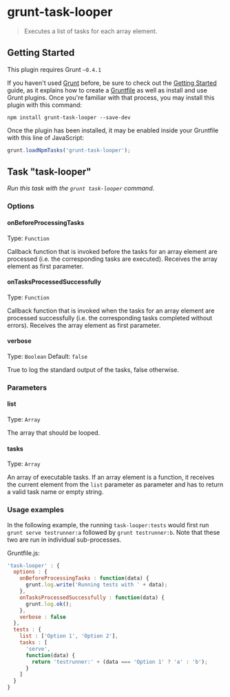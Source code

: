 # grunt-task-looper

> Executes a list of tasks for each array element.

## Getting Started
This plugin requires Grunt `~0.4.1`

If you haven't used [Grunt](http://gruntjs.com/) before, be sure to check out the [Getting Started](http://gruntjs.com/getting-started) guide, as it explains how to create a [Gruntfile](http://gruntjs.com/sample-gruntfile) as well as install and use Grunt plugins. Once you're familiar with that process, you may install this plugin with this command:

```shell
npm install grunt-task-looper --save-dev
```

Once the plugin has been installed, it may be enabled inside your Gruntfile with this line of JavaScript:

```js
grunt.loadNpmTasks('grunt-task-looper');
```

## Task "task-looper"
_Run this task with the `grunt task-looper` command._

### Options

#### onBeforeProcessingTasks
Type: `Function`

Callback function that is invoked before the tasks for an array element are processed (i.e. the corresponding tasks are executed). Receives the array element as first parameter.

#### onTasksProcessedSuccessfully
Type: `Function`

Callback function that is invoked when the tasks for an array element are processed successfully (i.e. the corresponding tasks completed without errors). Receives the array element as first parameter.

#### verbose
Type: `Boolean`
Default: `false`

True to log the standard output of the tasks, false otherwise.

### Parameters

#### list
Type: `Array`

The array that should be looped.

#### tasks
Type: `Array`

An array of executable tasks. If an array element is a function, it receives the current element from the `list` parameter as parameter and has to return a valid task name or empty string.

### Usage examples

In the following example, the running `task-looper:tests` would first run `grunt serve testrunner:a` followed by `grunt testrunner:b`. Note that these two are run in individual sub-processes.

Gruntfile.js:
```js
'task-looper' : {
  options : {
    onBeforeProcessingTasks : function(data) {
      grunt.log.write('Running tests with ' + data);
    },
    onTasksProcessedSuccessfully : function(data) {
      grunt.log.ok();
    },
    verbose : false
  },
  tests : {
    list : ['Option 1', 'Option 2'],
    tasks : [
      'serve',
      function(data) {
        return 'testrunner:' + (data === 'Option 1' ? 'a' : 'b');
      }
    ]
  }
}
```